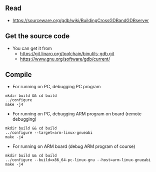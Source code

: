 ## Read

- https://sourceware.org/gdb/wiki/BuildingCrossGDBandGDBserver

## Get the source code

- You can get it from
  - https://git.linaro.org/toolchain/binutils-gdb.git
  - https://www.gnu.org/software/gdb/current/

## Compile

- For running on PC, debugging PC program

```shell
mkdir build && cd build
../configure
make -j4
```

- For running on PC, debugging ARM program on board (remote debugging)

```shell
mkdir build && cd build
../configure --target=arm-linux-gnueabi
make -j4
```

- For running on ARM board (debug ARM program of course)

```shell
mkdir build && cd build
../configure --build=x86_64-pc-linux-gnu --host=arm-linux-gnueabi
make -j4
```
